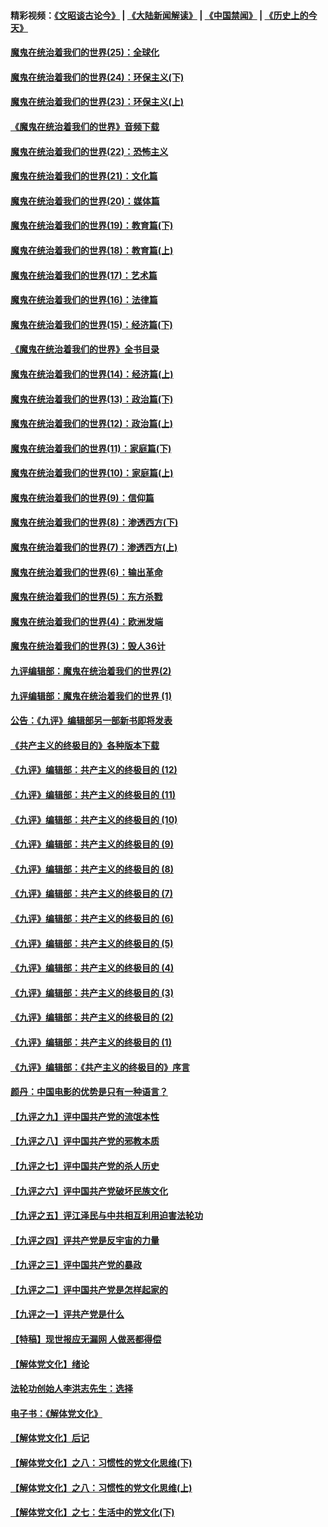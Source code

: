 #### 精彩视频：[《文昭谈古论今》](https://github.com/gfw-breaker/wenzhao/blob/master/README.md?t=11300331) | [《大陆新闻解读》](https://github.com/gfw-breaker/ntdtv-comedy/blob/master/README.md?t=11300331) | [《中国禁闻》](https://github.com/gfw-breaker/ntdtv-news/blob/master/README.md?t=11300331) | [《历史上的今天》](https://github.com/gfw-breaker/today-in-history/blob/master/README.md?t=11300331) 

#### [魔鬼在统治着我们的世界(25)：全球化](../pages/nsc422/n10788205.md?t=11300331) 

#### [魔鬼在统治着我们的世界(24)：环保主义(下)](../pages/nsc422/n10695307.md?t=11300331) 

#### [魔鬼在统治着我们的世界(23)：环保主义(上)](../pages/nsc422/n10688613.md?t=11300331) 

#### [《魔鬼在统治着我们的世界》音频下载](../pages/nsc422/n10635553.md?t=11300331) 

#### [魔鬼在统治着我们的世界(22)：恐怖主义](../pages/nsc422/n10614727.md?t=11300331) 

#### [魔鬼在统治着我们的世界(21)：文化篇](../pages/nsc422/n10597706.md?t=11300331) 

#### [魔鬼在统治着我们的世界(20)：媒体篇](../pages/nsc422/n10586579.md?t=11300331) 

#### [魔鬼在统治着我们的世界(19)：教育篇(下)](../pages/nsc422/n10564808.md?t=11300331) 

#### [魔鬼在统治着我们的世界(18)：教育篇(上)](../pages/nsc422/n10526970.md?t=11300331) 

#### [魔鬼在统治着我们的世界(17)：艺术篇](../pages/nsc422/n10499093.md?t=11300331) 

#### [魔鬼在统治着我们的世界(16)：法律篇](../pages/nsc422/n10485969.md?t=11300331) 

#### [魔鬼在统治着我们的世界(15)：经济篇(下)](../pages/nsc422/n10469975.md?t=11300331) 

#### [《魔鬼在统治着我们的世界》全书目录](../pages/nsc422/n10464261.md?t=11300331) 

#### [魔鬼在统治着我们的世界(14)：经济篇(上)](../pages/nsc422/n10457370.md?t=11300331) 

#### [魔鬼在统治着我们的世界(13)：政治篇(下)](../pages/nsc422/n10448270.md?t=11300331) 

#### [魔鬼在统治着我们的世界(12)：政治篇(上)](../pages/nsc422/n10444576.md?t=11300331) 

#### [魔鬼在统治着我们的世界(11)：家庭篇(下)](../pages/nsc422/n10440961.md?t=11300331) 

#### [魔鬼在统治着我们的世界(10)：家庭篇(上)](../pages/nsc422/n10435448.md?t=11300331) 

#### [魔鬼在统治着我们的世界(9)：信仰篇](../pages/nsc422/n10432159.md?t=11300331) 

#### [魔鬼在统治着我们的世界(8)：渗透西方(下)](../pages/nsc422/n10429603.md?t=11300331) 

#### [魔鬼在统治着我们的世界(7)：渗透西方(上)](../pages/nsc422/n10426013.md?t=11300331) 

#### [魔鬼在统治着我们的世界(6)：输出革命](../pages/nsc422/n10421536.md?t=11300331) 

#### [魔鬼在统治着我们的世界(5)：东方杀戮](../pages/nsc422/n10417707.md?t=11300331) 

#### [魔鬼在统治着我们的世界(4)：欧洲发端](../pages/nsc422/n10414890.md?t=11300331) 

#### [魔鬼在统治着我们的世界(3)：毁人36计](../pages/nsc422/n10411583.md?t=11300331) 

#### [九评编辑部：魔鬼在统治着我们的世界(2)](../pages/nsc422/n10410036.md?t=11300331) 

#### [九评编辑部：魔鬼在统治着我们的世界 (1)](../pages/nsc422/n10406825.md?t=11300331) 

#### [公告：《九评》编辑部另一部新书即将发表](../pages/nsc422/n10405104.md?t=11300331) 

#### [《共产主义的终极目的》各种版本下载](../pages/nsc422/n10022138.md?t=11300331) 

#### [《九评》编辑部：共产主义的终极目的 (12)](../pages/nsc422/n9933272.md?t=11300331) 

#### [《九评》编辑部：共产主义的终极目的 (11)](../pages/nsc422/n9924973.md?t=11300331) 

#### [《九评》编辑部：共产主义的终极目的 (10)](../pages/nsc422/n9920883.md?t=11300331) 

#### [《九评》编辑部：共产主义的终极目的 (9)](../pages/nsc422/n9916363.md?t=11300331) 

#### [《九评》编辑部：共产主义的终极目的 (8)](../pages/nsc422/n9912488.md?t=11300331) 

#### [《九评》编辑部：共产主义的终极目的 (7)](../pages/nsc422/n9901176.md?t=11300331) 

#### [《九评》编辑部：共产主义的终极目的 (6)](../pages/nsc422/n9899359.md?t=11300331) 

#### [《九评》编辑部：共产主义的终极目的 (5)](../pages/nsc422/n9893174.md?t=11300331) 

#### [《九评》编辑部：共产主义的终极目的 (4)](../pages/nsc422/n9891246.md?t=11300331) 

#### [《九评》编辑部：共产主义的终极目的 (3)](../pages/nsc422/n9879879.md?t=11300331) 

#### [《九评》编辑部：共产主义的终极目的 (2)](../pages/nsc422/n9876205.md?t=11300331) 

#### [《九评》编辑部：共产主义的终极目的 (1)](../pages/nsc422/n9865857.md?t=11300331) 

#### [《九评》编辑部：《共产主义的终极目的》序言](../pages/nsc422/n9862666.md?t=11300331) 

#### [颜丹：中国电影的优势是只有一种语言？](../pages/nsc422/n9583062.md?t=11300331) 

#### [【九评之九】评中国共产党的流氓本性](../pages/nsc422/n737542.md?t=11300331) 

#### [【九评之八】评中国共产党的邪教本质](../pages/nsc422/n735942.md?t=11300331) 

#### [【九评之七】评中国共产党的杀人历史](../pages/nsc422/n733806.md?t=11300331) 

#### [【九评之六】评中国共产党破坏民族文化](../pages/nsc422/n731667.md?t=11300331) 

#### [【九评之五】评江泽民与中共相互利用迫害法轮功](../pages/nsc422/n730058.md?t=11300331) 

#### [【九评之四】评共产党是反宇宙的力量](../pages/nsc422/n727814.md?t=11300331) 

#### [【九评之三】评中国共产党的暴政](../pages/nsc422/n725597.md?t=11300331) 

#### [【九评之二】评中国共产党是怎样起家的](../pages/nsc422/n723946.md?t=11300331) 

#### [【九评之一】评共产党是什么](../pages/nsc422/n722529.md?t=11300331) 

#### [【特稿】现世报应无漏网 人做恶都得偿](../pages/nsc422/n4215167.md?t=11300331) 

#### [【解体党文化】绪论](../pages/nsc422/n1449356.md?t=11300331) 

#### [法轮功创始人李洪志先生：选择](../pages/nsc422/n3580738.md?t=11300331) 

#### [电子书：《解体党文化》](../pages/nsc422/n1573484.md?t=11300331) 

#### [【解体党文化】后记](../pages/nsc422/n1531999.md?t=11300331) 

#### [【解体党文化】之八：习惯性的党文化思维(下)](../pages/nsc422/n1526477.md?t=11300331) 

#### [【解体党文化】之八：习惯性的党文化思维(上)](../pages/nsc422/n1520631.md?t=11300331) 

#### [【解体党文化】之七：生活中的党文化(下)](../pages/nsc422/n1513446.md?t=11300331) 

